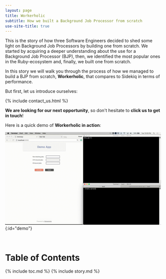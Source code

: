 ```yaml
---
layout: page
title: Workerholic
subtitle: How we built a Background Job Processor from scratch
use-site-title: true
---
```


This is the story of how three Software Engineers decided to shed some light on Background Job Processors by building one from scratch.
We started by acquiring a deeper understanding about the use for a Background Job Processor (BJP), then, we identified the most popular ones in the Ruby-ecosystem and, finally, we built one from scratch.

In this story we will walk you through the process of how we managed to build a BJP from scratch, **Workerholic**, that compares to Sidekiq in terms of performance.

But first, let us introduce ourselves:

{% include contact_us.html %}

**We are looking for our next opportunity**, so don't hesitate to **click us to get in touch**!

Here is a quick demo of **Workerholic in action**:

![demo_workerholic](/img/demo_workerholic_0.gif){:id="demo"}

<br>

<h1>Table of Contents</h1>

{% include toc.md %}
{% include story.md %}
